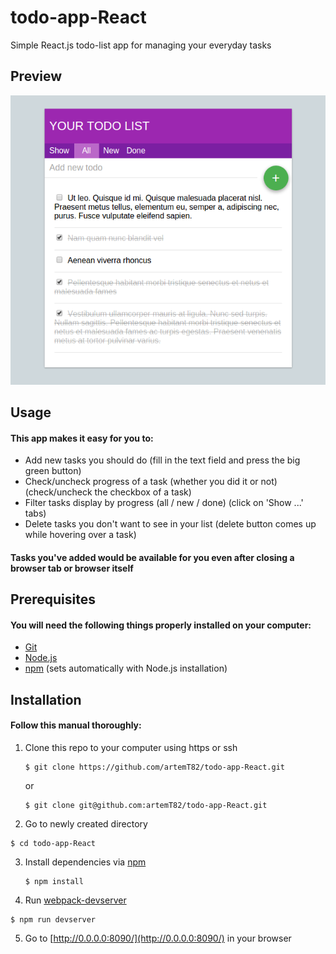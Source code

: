 # todo-app-React
Simple React.js todo-list app for managing your everyday tasks

## Preview
![Preview](/public/images/preview.png "Todo-list app preview")

## Usage
#### This app makes it easy for you to:
* Add new tasks you should do (fill in the text field and press the big green button)
* Check/uncheck progress of a task (whether you did it or not) (check/uncheck the checkbox of a task)
* Filter tasks display by progress (all / new / done) (click on 'Show ...' tabs)
* Delete tasks you don't want to see in your list (delete button comes up while hovering over a task)

#### Tasks you've added would be available for you even after closing a browser tab or browser itself

## Prerequisites
#### You will need the following things properly installed on your computer:
* [Git](http://git-scm.com)
* [Node.js](https://nodejs.org/en)
* [npm](https://nodejs.org/en) (sets automatically with Node.js installation)

## Installation
#### Follow this manual thoroughly:
1. Clone this repo to your computer using https or ssh

    ```
    $ git clone https://github.com/artemT82/todo-app-React.git
    ```
    or
    
    ```
    $ git clone git@github.com:artemT82/todo-app-React.git
    ```
2. Go to newly created directory

  ```
  $ cd todo-app-React
  ```
3. Install dependencies via [npm](https://www.npmjs.com)  
    ```
    $ npm install
    ```
4. Run [webpack-devserver](https://webpack.github.io/docs/webpack-dev-server.html)

  ```
  $ npm run devserver
  ```
5. Go to [http://0.0.0.0:8090/](http://0.0.0.0:8090/) in your browser
